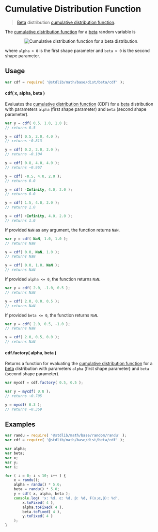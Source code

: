 # Cumulative Distribution Function

> [Beta][beta] distribution [cumulative distribution function][cdf].


<section class="intro">

The [cumulative distribution function][cdf] for a [beta][beta] random variable is

<!-- <equation class="equation" label="eq:cdf" align="center" raw="F(x;\alpha,\beta) = \dfrac{\operatorname{Beta}(x;\alpha,\beta)}{\operatorname{Beta}(\alpha,\beta)}" alt="Cumulative distribution function for a beta distribution."> -->

<div class="equation" align="center" data-raw-text="F(x;\alpha,\beta) = \dfrac{\operatorname{Beta}(x;\alpha,\beta)}{\operatorname{Beta}(\alpha,\beta)}" data-equation="eq:cdf">
    <img src="" alt="Cumulative distribution function for a beta distribution.">
    <br>
</div>

<!-- </equation> -->

where `alpha > 0` is the first shape parameter and `beta > 0` is the second shape parameter.

</section>

<!-- /.intro -->


<section class="usage">

## Usage

``` javascript
var cdf = require( '@stdlib/math/base/dist/beta/cdf' );
```

#### cdf( x, alpha, beta )

Evaluates the [cumulative distribution function][cdf] (CDF) for a [beta][beta] distribution with parameters `alpha` (first shape parameter) and `beta` (second shape parameter).

``` javascript
var y = cdf( 0.5, 1.0, 1.0 );
// returns 0.5

y = cdf( 0.5, 2.0, 4.0 );
// returns ~0.813

y = cdf( 0.2, 2.0, 2.0 );
// returns ~0.104

y = cdf( 0.8, 4.0, 4.0 );
// returns ~0.967

y = cdf( -0.5, 4.0, 2.0 );
// returns 0.0

y = cdf( -Infinity, 4.0, 2.0 );
// returns 0.0

y = cdf( 1.5, 4.0, 2.0 );
// returns 1.0

y = cdf( +Infinity, 4.0, 2.0 );
// returns 1.0
```

If provided `NaN` as any argument, the function returns `NaN`.

``` javascript
var y = cdf( NaN, 1.0, 1.0 );
// returns NaN

y = cdf( 0.0, NaN, 1.0 );
// returns NaN

y = cdf( 0.0, 1.0, NaN );
// returns NaN
```

If provided `alpha <= 0`, the function returns `NaN`.

``` javascript
var y = cdf( 2.0, -1.0, 0.5 );
// returns NaN

y = cdf( 2.0, 0.0, 0.5 );
// returns NaN
```

If provided `beta <= 0`, the function returns `NaN`.

``` javascript
var y = cdf( 2.0, 0.5, -1.0 );
// returns NaN

y = cdf( 2.0, 0.5, 0.0 );
// returns NaN
```

#### cdf.factory( alpha, beta )

Returns a function for evaluating the [cumulative distribution function][cdf] for a [beta][beta] distribution with parameters `alpha` (first shape parameter) and `beta` (second shape parameter).

``` javascript
var mycdf = cdf.factory( 0.5, 0.5 );

var y = mycdf( 0.8 );
// returns ~0.705

y = mycdf( 0.3 );
// returns ~0.369
```

</section>

<!-- /.usage -->


<section class="examples">

## Examples

``` javascript
var randu = require( '@stdlib/math/base/random/randu' );
var cdf = require( '@stdlib/math/base/dist/beta/cdf' );

var alpha;
var beta;
var x;
var y;
var i;

for ( i = 0; i < 10; i++ ) {
    x = randu();
    alpha = randu() * 5.0;
    beta = randu() * 5.0;
    y = cdf( x, alpha, beta );
    console.log( 'x: %d, α: %d, β: %d, F(x;α,β): %d',
        x.toFixed( 4 ),
        alpha.toFixed( 4 ),
        beta.toFixed( 4 ),
        y.toFixed( 4 )
    );
}
```

</section>

<!-- /.examples -->


<section class="links">

[beta]: https://en.wikipedia.org/wiki/Beta_distribution
[cdf]: https://en.wikipedia.org/wiki/Cumulative_distribution_function

</section>

<!-- /.links -->
